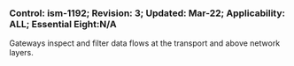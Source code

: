 ### Control: ism-1192; Revision: 3; Updated: Mar-22; Applicability: ALL; Essential Eight:N/A
<p>Gateways inspect and filter data flows at the transport and above network layers.</p>
